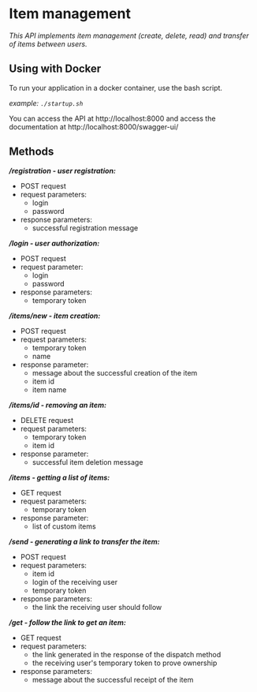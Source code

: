 # Item management

*This API implements item management (create, delete, read) and transfer of items between users.*

## Using with Docker

To run your application in a docker container, use the bash script.

*example: `./startup.sh`*

You can access the API at http://localhost:8000 and access the documentation at http://localhost:8000/swagger-ui/  

## Methods 

***/registration - user registration:***
- POST request
- request parameters: 
  - login
  - password
- response parameters: 
  - successful registration message 


***/login - user authorization:***
- POST request
- request parameter:
  - login
  - password
- response parameters: 
  - temporary token 


***/items/new - item creation:***
- POST request
- request parameters:
  - temporary token
  - name
- response parameter:
   - message about the successful creation of the item
   - item id 
   - item name 


***/items/id - removing an item:***
- DELETE request
- request parameters:
  - temporary token
  - item id
- response parameter:
  - successful item deletion message 

  
***/items - getting a list of items:***
- GET request
- request parameters:
  - temporary token
- response parameter:
  - list of custom items 
  
  
***/send - generating a link to transfer the item:***
- POST request
- request parameters:
  - item id 
  - login of the receiving user 
  - temporary token
- response parameters:
  - the link the receiving user should follow 
  
  
 ***/get - follow the link to get an item:***
- GET request
- request parameters: 
  - the link generated in the response of the dispatch method
  - the receiving user's temporary token to prove ownership
- response parameters: 
  - message about the successful receipt of the item 
  
  
